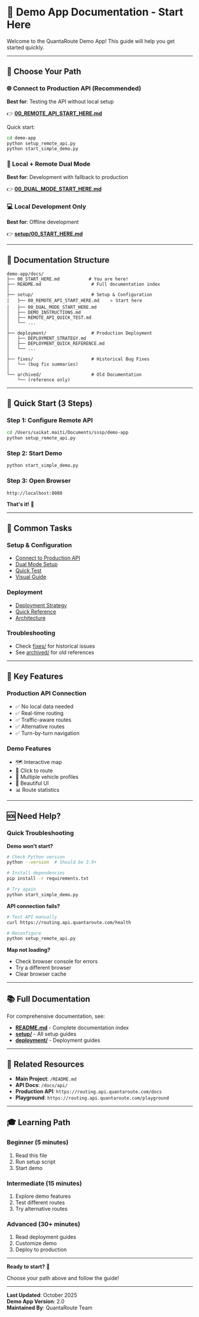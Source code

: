 # 🚀 Demo App Documentation - Start Here

Welcome to the QuantaRoute Demo App! This guide will help you get started quickly.

---

## 🎯 Choose Your Path

### **🌐 Connect to Production API (Recommended)**
**Best for**: Testing the API without local setup

👉 **[00_REMOTE_API_START_HERE.md](setup/00_REMOTE_API_START_HERE.md)**

Quick start:
```bash
cd demo-app
python setup_remote_api.py
python start_simple_demo.py
```

### **🔄 Local + Remote Dual Mode**
**Best for**: Development with fallback to production

👉 **[00_DUAL_MODE_START_HERE.md](setup/00_DUAL_MODE_START_HERE.md)**

### **💻 Local Development Only**
**Best for**: Offline development

👉 **[setup/00_START_HERE.md](setup/00_START_HERE.md)**

---

## 📁 Documentation Structure

```
demo-app/docs/
├── 00_START_HERE.md           # You are here!
├── README.md                   # Full documentation index
│
├── setup/                      # Setup & Configuration
│   ├── 00_REMOTE_API_START_HERE.md    ⭐ Start here
│   ├── 00_DUAL_MODE_START_HERE.md
│   ├── DEMO_INSTRUCTIONS.md
│   ├── REMOTE_API_QUICK_TEST.md
│   └── ...
│
├── deployment/                 # Production Deployment
│   ├── DEPLOYMENT_STRATEGY.md
│   ├── DEPLOYMENT_QUICK_REFERENCE.md
│   └── ...
│
├── fixes/                      # Historical Bug Fixes
│   └── (bug fix summaries)
│
└── archived/                   # Old Documentation
    └── (reference only)
```

---

## 🚀 Quick Start (3 Steps)

### **Step 1: Configure Remote API**
```bash
cd /Users/saikat.maiti/Documents/sssp/demo-app
python setup_remote_api.py
```

### **Step 2: Start Demo**
```bash
python start_simple_demo.py
```

### **Step 3: Open Browser**
```
http://localhost:8080
```

**That's it!** 🎉

---

## 📖 Common Tasks

### **Setup & Configuration**
- [Connect to Production API](setup/00_REMOTE_API_START_HERE.md)
- [Dual Mode Setup](setup/00_DUAL_MODE_START_HERE.md)
- [Quick Test](setup/REMOTE_API_QUICK_TEST.md)
- [Visual Guide](setup/REMOTE_API_VISUAL_GUIDE.md)

### **Deployment**
- [Deployment Strategy](deployment/DEPLOYMENT_STRATEGY.md)
- [Quick Reference](deployment/DEPLOYMENT_QUICK_REFERENCE.md)
- [Architecture](deployment/ARCHITECTURE_AND_DEPLOYMENT.md)

### **Troubleshooting**
- Check [fixes/](fixes/) for historical issues
- See [archived/](archived/) for old references

---

## 🔑 Key Features

### **Production API Connection**
- ✅ No local data needed
- ✅ Real-time routing
- ✅ Traffic-aware routes
- ✅ Alternative routes
- ✅ Turn-by-turn navigation

### **Demo Features**
- 🗺️ Interactive map
- 📍 Click to route
- 🚗 Multiple vehicle profiles
- 🎨 Beautiful UI
- 📊 Route statistics

---

## 🆘 Need Help?

### **Quick Troubleshooting**

**Demo won't start?**
```bash
# Check Python version
python --version  # Should be 3.9+

# Install dependencies
pip install -r requirements.txt

# Try again
python start_simple_demo.py
```

**API connection fails?**
```bash
# Test API manually
curl https://routing.api.quantaroute.com/health

# Reconfigure
python setup_remote_api.py
```

**Map not loading?**
- Check browser console for errors
- Try a different browser
- Clear browser cache

---

## 📚 Full Documentation

For comprehensive documentation, see:
- **[README.md](README.md)** - Complete documentation index
- **[setup/](setup/)** - All setup guides
- **[deployment/](deployment/)** - Deployment guides

---

## 🔗 Related Resources

- **Main Project**: `/README.md`
- **API Docs**: `/docs/api/`
- **Production API**: `https://routing.api.quantaroute.com/docs`
- **Playground**: `https://routing.api.quantaroute.com/playground`

---

## 🎓 Learning Path

### **Beginner** (5 minutes)
1. Read this file
2. Run setup script
3. Start demo

### **Intermediate** (15 minutes)
1. Explore demo features
2. Test different routes
3. Try alternative routes

### **Advanced** (30+ minutes)
1. Read deployment guides
2. Customize demo
3. Deploy to production

---

**Ready to start?** 🚀

Choose your path above and follow the guide!

---

**Last Updated**: October 2025  
**Demo App Version**: 2.0  
**Maintained By**: QuantaRoute Team

